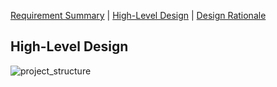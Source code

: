 [Requirement Summary](index.md) | [High-Level Design](high_level_design.md) | [Design Rationale](design_rationale.md)

## High-Level Design
![project_structure](https://user-images.githubusercontent.com/24898162/95663810-2dc1f400-0b10-11eb-8895-3442f89bb910.png)